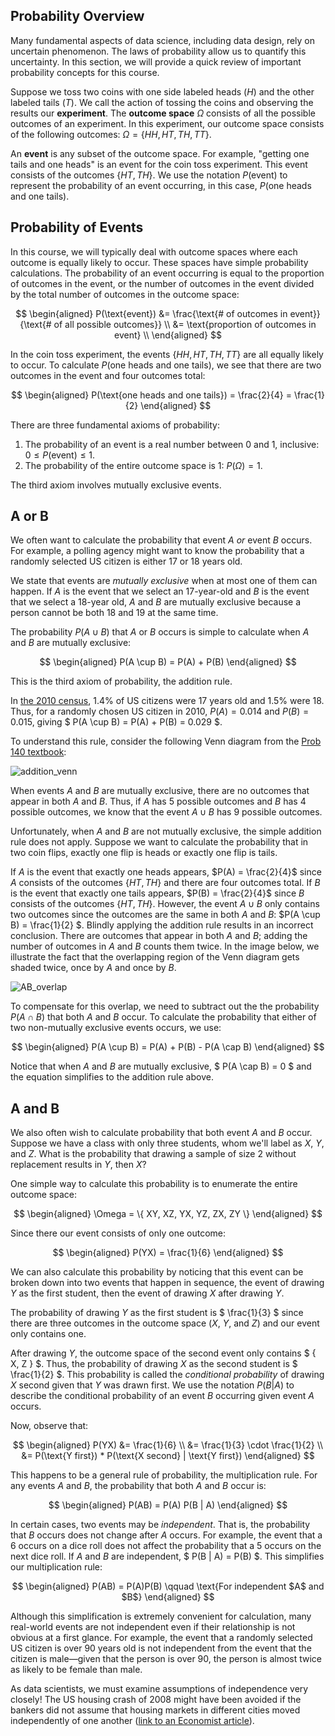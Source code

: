 
## Probability Overview

Many fundamental aspects of data science, including data design, rely on uncertain phenomenon. The laws of probability allow us to quantify this uncertainty. In this section, we will provide a quick review of important probability concepts for this course.

Suppose we toss two coins with one side labeled heads ($H$) and the other labeled tails ($T$). We call the action of tossing the coins and observing the results our **experiment**. The **outcome space** $\Omega$ consists of all the possible outcomes of an experiment. In this experiment, our outcome space consists of the following outcomes: $\Omega = \{HH, HT, TH, TT\}$.

An **event** is any subset of the outcome space. For example, "getting one tails and one heads" is an event for the coin toss experiment. This event consists of the outcomes $\{HT, TH\}$. We use the notation $P(\text{event})$ to represent the probability of an event occurring, in this case, $P(\text{one heads and one tails})$.

## Probability of Events

In this course, we will typically deal with outcome spaces where each outcome is equally likely to occur. These spaces have simple probability calculations. The probability of an event occurring is equal to the proportion of outcomes in the event, or the number of outcomes in the event divided by the total number of outcomes in the outcome space:

$$
\begin{aligned}
P(\text{event})
&= \frac{\text{# of outcomes in event}}{\text{# of all possible outcomes}} \\
&= \text{proportion of outcomes in event} \\
\end{aligned}
$$

In the coin toss experiment, the events $\{HH, HT, TH, TT\}$ are all equally likely to occur. To calculate $P(\text{one heads and one tails})$, we see that there are two outcomes in the event and four outcomes total:

$$
\begin{aligned}
P(\text{one heads and one tails}) = \frac{2}{4} = \frac{1}{2}
\end{aligned}
$$

There are three fundamental axioms of probability:

1. The probability of an event is a real number between 0 and 1, inclusive: $0 \leq P(\text{event}) \leq 1$.
2. The probability of the entire outcome space is 1: $P(\Omega) = 1$.

The third axiom involves mutually exclusive events.

## A or B

We often want to calculate the probability that event $A$ *or* event $B$ occurs. For example, a polling agency might want to know the probability that a randomly selected US citizen is either 17 or 18 years old. 

We state that events are *mutually exclusive* when at most one of them can happen. If $A$ is the event that we select an 17-year-old and $B$ is the event that we select a 18-year old, $A$ and $B$ are mutually exclusive because a person cannot be both 18 and 19 at the same time.

The probability $P(A \cup B)$ that $A$ or $B$ occurs is simple to calculate when $A$ and $B$ are mutually exclusive:

$$
\begin{aligned}
P(A \cup B) = P(A) + P(B)
\end{aligned}
$$

This is the third axiom of probability, the addition rule.

In [the 2010 census][census], 1.4% of US citizens were 17 years old and 1.5% were 18. Thus, for a randomly chosen US citizen in 2010, $P(A) = 0.014$ and $P(B) = 0.015$, giving $ P(A \cup B) = P(A) + P(B) = 0.029 $.

[census]: https://factfinder.census.gov/faces/tableservices/jsf/pages/productview.xhtml?pid=DEC_10_SF1_QTP2&prodType=table

To understand this rule, consider the following Venn diagram from the [Prob 140 textbook][prob140]:

![addition_venn](http://prob140.org/textbook/images/chapters/Chapter_02/01_Addition_2_0.png)

[prob140]: http://prob140.org/textbook/chapters/Chapter_02/01_Addition

When events $A$ and $B$ are mutually exclusive, there are no outcomes that appear in both $A$ and $B$. Thus, if $A$ has 5 possible outcomes and $B$ has 4 possible outcomes, we know that the event $A \cup B$ has 9 possible outcomes.

Unfortunately, when $A$ and $B$ are not mutually exclusive, the simple addition rule does not apply. Suppose we want to calculate the probability that in two coin flips, exactly one flip is heads or exactly one flip is tails.

If $A$ is the event that exactly one heads appears, $P(A) = \frac{2}{4}$ since $A$ consists of the outcomes $\{ HT, TH \}$ and there are four outcomes total. If $B$ is the event that exactly one tails appears, $P(B) = \frac{2}{4}$ since $B$ consists of the outcomes $\{ HT, TH \}$. However, the event $A \cup B$ only contains two outcomes since the outcomes are the same in both $A$ and $B$: $P(A \cup B) = \frac{1}{2} $. Blindly applying the addition rule results in an incorrect conclusion. There are outcomes that appear in both $A$ and $B$; adding the number of outcomes in $A$ and $B$ counts them twice. In the image below, we illustrate the fact that the overlapping region of the Venn diagram gets shaded twice, once by $A$ and once by $B$.

![AB_overlap](http://prob140.org/textbook/images/chapters/Chapter_05/01_Bounding_the_Chance_of_a_Union_2_0.png)

To compensate for this overlap, we need to subtract out the the probability $P(A \cap B)$ that both $A$ and $B$ occur. To calculate the probability that either of two non-mutually exclusive events occurs, we use:

$$
\begin{aligned}
P(A \cup B) = P(A) + P(B) - P(A \cap B)
\end{aligned}
$$

Notice that when $A$ and $B$ are mutually exclusive, $ P(A \cap B) = 0 $ and the equation simplifies to the addition rule above.

## A and B

We also often wish to calculate probability that both event $A$ and $B$ occur. Suppose we have a class with only three students, whom we'll label as $X$, $Y$, and $Z$. What is the probability that drawing a sample of size 2 without replacement results in $Y$, then $X$?

One simple way to calculate this probability is to enumerate the entire outcome space:

$$
\begin{aligned}
\Omega = \{ XY, XZ, YX, YZ, ZX, ZY \}
\end{aligned}
$$

Since there our event consists of only one outcome:

$$
\begin{aligned}
P(YX) = \frac{1}{6}
\end{aligned}
$$

We can also calculate this probability by noticing that this event can be broken down into two events that happen in sequence, the event of drawing $Y$ as the first student, then the event of drawing $X$ after drawing $Y$.

The probability of drawing $Y$ as the first student is $ \frac{1}{3} $ since there are three outcomes in the outcome space ($X$, $Y$, and $Z$) and our event only contains one.

After drawing $Y$, the outcome space of the second event only contains $ \{ X, Z \} $. Thus, the probability of drawing $X$ as the second student is $ \frac{1}{2} $. This probability is called the *conditional probability* of drawing $X$ second given that $Y$ was drawn first. We use the notation $P(B | A)$ to describe the conditional probability of an event $B$ occurring given event $A$ occurs.

Now, observe that:

$$
\begin{aligned}
P(YX) &= \frac{1}{6} \\
&= \frac{1}{3} \cdot \frac{1}{2} \\
&= P(\text{Y first}) * P(\text{X second} | \text{Y first})
\end{aligned}
$$

This happens to be a general rule of probability, the multiplication rule. For any events $A$ and $B$, the probability that both $A$ and $B$ occur is:

$$
\begin{aligned}
P(AB) = P(A) P(B | A)
\end{aligned}
$$

In certain cases, two events may be *independent*. That is, the probability that $B$ occurs does not change after $A$ occurs. For example, the event that a 6 occurs on a dice roll does not affect the probability that a 5 occurs on the next dice roll. If $A$ and $B$ are independent, $ P(B | A) = P(B) $. This simplifies our multiplication rule:

$$
\begin{aligned}
P(AB) = P(A)P(B) \qquad \text{For independent $A$ and $B$}
\end{aligned}
$$

Although this simplification is extremely convenient for calculation, many real-world events are not independent even if their relationship is not obvious at a first glance. For example, the event that a randomly selected US citizen is over 90 years old is not independent from the event that the citizen is male—given that the person is over 90, the person is almost twice as likely to be female than male.

As data scientists, we must examine assumptions of independence very closely! The US housing crash of 2008 might have been avoided if the bankers did not assume that housing markets in different cities moved independently of one another ([link to an Economist article][housing]).

[housing]: https://www.economist.com/schools-brief/2013/09/07/crash-course
